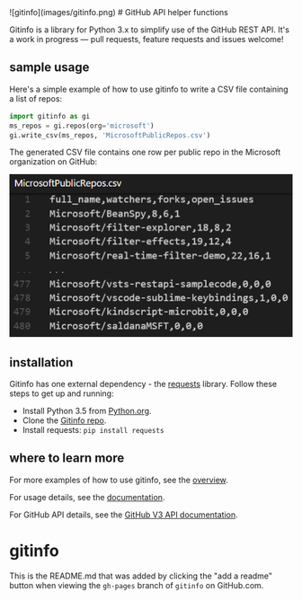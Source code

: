 <properties LandingPageTags="Python,GitHub,REST,OSPO" />
![gitinfo](images/gitinfo.png)
# GitHub API helper functions

Gitinfo is a library for Python 3.x to simplify use of the GitHub REST API. It's a work in progress &mdash; pull requests, feature requests and issues welcome!

## sample usage

Here's a simple example of how to use gitinfo to write a CSV file containing a list of repos:

```python
import gitinfo as gi
ms_repos = gi.repos(org='microsoft')
gi.write_csv(ms_repos, 'MicrosoftPublicRepos.csv')
```
The generated CSV file contains one row per public repo in the Microsoft organization on GitHub:

![MicrosoftPublicRepos](images/MicrosoftPublicRepos.png)

## installation

Gitinfo has one external dependency - the [requests](https://pypi.python.org/pypi/requests) library. Follow these steps to get up and running:

* Install Python 3.5 from [Python.org](https://www.python.org/).
* Clone the [Gitinfo repo](https://github.com/dmahugh/gitinfo).
* Install requests: ```pip install requests```

## where to learn more
For more examples of how to use gitinfo, see the [overview](documentation/overview.md).

For usage details, see the [documentation](documentation/gitinfo.md).

For GitHub API details, see the [GitHub V3 API documentation](https://developer.github.com/v3/).

# gitinfo
This is the README.md that was added by clicking the "add a readme" button when viewing the ```gh-pages``` branch of ```gitinfo``` on GitHub.com.
